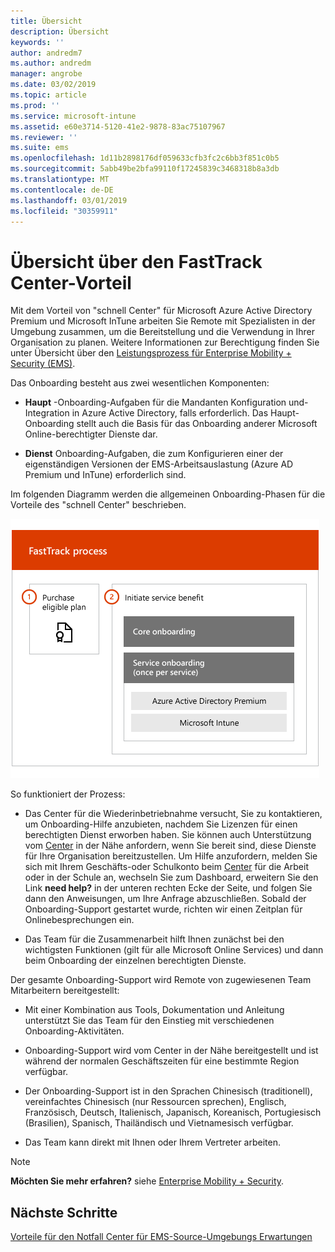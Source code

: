 ```yaml
---
title: Übersicht
description: Übersicht
keywords: ''
author: andredm7
ms.author: andredm
manager: angrobe
ms.date: 03/02/2019
ms.topic: article
ms.prod: ''
ms.service: microsoft-intune
ms.assetid: e60e3714-5120-41e2-9878-83ac75107967
ms.reviewer: ''
ms.suite: ems
ms.openlocfilehash: 1d11b2898176df059633cfb3fc2c6bb3f851c0b5
ms.sourcegitcommit: 5abb49be2bfa99110f17245839c3468318b8a3db
ms.translationtype: MT
ms.contentlocale: de-DE
ms.lasthandoff: 03/01/2019
ms.locfileid: "30359911"
---
```

# <a name="fasttrack-center-benefit-overview"></a>Übersicht über den FastTrack Center-Vorteil

Mit dem Vorteil von "schnell Center" für Microsoft Azure Active Directory Premium und Microsoft InTune arbeiten Sie Remote mit Spezialisten in der Umgebung zusammen, um die Bereitstellung und die Verwendung in Ihrer Organisation zu planen. Weitere Informationen zur Berechtigung finden Sie unter Übersicht über den [Leistungsprozess für Enterprise Mobility + Security (EMS)](EMS-fasttrack-process.md).

Das Onboarding besteht aus zwei wesentlichen Komponenten:

-   **Haupt** -Onboarding-Aufgaben für die Mandanten Konfiguration und-Integration in Azure Active Directory, falls erforderlich. Das Haupt-Onboarding stellt auch die Basis für das Onboarding anderer Microsoft Online-berechtigter Dienste dar.

-   **Dienst** Onboarding-Aufgaben, die zum Konfigurieren einer der eigenständigen Versionen der EMS-Arbeitsauslastung (Azure AD Premium und InTune) erforderlich sind.

Im folgenden Diagramm werden die allgemeinen Onboarding-Phasen für die Vorteile des "schnell Center" beschrieben.

![Die übergeordneten Onboarding-Phasen der Nutzung des Vorteile des "schnell Center"](./media/ft-onboarding-process.png)

So funktioniert der Prozess:

- Das Center für die Wiederinbetriebnahme versucht, Sie zu kontaktieren, um Onboarding-Hilfe anzubieten, nachdem Sie Lizenzen für einen berechtigten Dienst erworben haben. Sie können auch Unterstützung vom [Center](https://go.microsoft.com/fwlink/?linkid=780698) in der Nähe anfordern, wenn Sie bereit sind, diese Dienste für Ihre Organisation bereitzustellen. Um Hilfe anzufordern, melden Sie sich mit Ihrem Geschäfts-oder Schulkonto beim [Center](https://go.microsoft.com/fwlink/?linkid=780698) für die Arbeit oder in der Schule an, wechseln Sie zum Dashboard, erweitern Sie den Link **need help?** in der unteren rechten Ecke der Seite, und folgen Sie dann den Anweisungen, um Ihre Anfrage abzuschließen. Sobald der Onboarding-Support gestartet wurde, richten wir einen Zeitplan für Onlinebesprechungen ein.

-   Das Team für die Zusammenarbeit hilft Ihnen zunächst bei den wichtigsten Funktionen (gilt für alle Microsoft Online Services) und dann beim Onboarding der einzelnen berechtigten Dienste.

Der gesamte Onboarding-Support wird Remote von zugewiesenen Team Mitarbeitern bereitgestellt:

-   Mit einer Kombination aus Tools, Dokumentation und Anleitung unterstützt Sie das Team für den Einstieg mit verschiedenen Onboarding-Aktivitäten.

-   Onboarding-Support wird vom Center in der Nähe bereitgestellt und ist während der normalen Geschäftszeiten für eine bestimmte Region verfügbar.

-   Der Onboarding-Support ist in den Sprachen Chinesisch (traditionell), vereinfachtes Chinesisch (nur Ressourcen sprechen), Englisch, Französisch, Deutsch, Italienisch, Japanisch, Koreanisch, Portugiesisch (Brasilien), Spanisch, Thailändisch und Vietnamesisch verfügbar.

-   Das Team kann direkt mit Ihnen oder Ihrem Vertreter arbeiten.

> [!NOTE]
> **Möchten Sie mehr erfahren?** siehe [Enterprise Mobility + Security](https://www.microsoft.com/cloud-platform/enterprise-mobility).

## <a name="next-steps"></a>Nächste Schritte

[Vorteile für den Notfall Center für EMS-Source-Umgebungs Erwartungen](EMS-source-environment-expectations.md)
